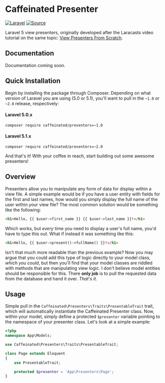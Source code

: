 Caffeinated Presenter
=====================
[![Laravel](https://img.shields.io/badge/Laravel-5.0-orange.svg?style=flat-square)](http://laravel.com)
[![Source](http://img.shields.io/badge/source-caffeinated/presenter-blue.svg?style=flat-square)](https://github.com/caffeinated/presenter)

Laravel 5 view presenters, originally developed after the Laracasts video tutorial on the same topic: [View Presenters From Scratch](https://laracasts.com/lessons/view-presenters-from-scratch).

Documentation
-------------
Documentation coming soon.

Quick Installation
------------------
Begin by installing the package through Composer. Depending on what version of Laravel you are using (5.0 or 5.1), you'll want to pull in the `~1.0` or `~2.0` release, respectively:

#### Laravel 5.0.x
```
composer require caffeinated/presenters=~1.0
```

#### Laravel 5.1.x
```
composer require caffeinated/presenters=~2.0
```

And that's it! With your coffee in reach, start building out some awesome presenters!

Overview
--------
Presenters allow you to manipulate any form of data for display within a view file. A simple example would be if you have a user entity with fields for the first and last names, how would you simply display the full name of the user within your view file? The most common solution would be something like the following:

```html
<h1>Hello, {{ $user->first_name }} {{ $user->last_name }}!</h1>
```

Which works, but *every* time you need to display a user's full name, you'd have to type this out. What if instead it was something like this:

```html
<h1>Hello, {{ $user->present()->fullName() }}!</h1>
```

Isn't that much more readable than the previous example? Now you may argue that you could add this type of logic directly to your model class, *which you could*, but then you'll find that your model classes are riddled with methods that are manipulating view logic. I don't believe model entities should be responsible for this. There **only job** is to pull the requested data from the database and hand it over. *That's it.*

Usage
-----
Simple pull in the `Caffeinated\Presenters\Traits\PresentableTrait` trait, which will automatically instantiate the Caffeinated Presenter class. Now, within your model, simply define a protected `$presenter` variable pointing to the namespace of your presenter class. Let's look at a simple example:

```php
<?php
namespace App\Models;

use Caffeinated\Presenters\Traits\PresentableTrait;

class Page extends Eloquent
{
	use PresentableTrait;

	protected $presenter = 'App\Presenters\Page';
}
```
